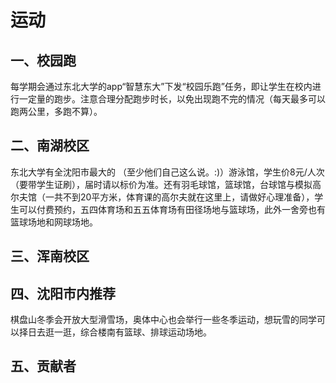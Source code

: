 # 运动 <Badge type="tip" text="2024年3月15日" />

## 一、校园跑
 每学期会通过东北大学的app“智慧东大”下发“校园乐跑”任务，即让学生在校内进行一定量的跑步。注意合理分配跑步时长，以免出现跑不完的情况（每天最多可以跑两公里，多跑不算）。

## 二、南湖校区
东北大学有全沈阳市最大的 （至少他们自己这么说。:)）游泳馆，学生价8元/人次（要带学生证刷），届时请以标价为准。还有羽毛球馆，篮球馆，台球馆与模拟高尔夫馆（一共不到20平方米，体育课的高尔夫就在这里上，请做好心理准备），学生可以付费预约，五四体育场和五五体育场有田径场地与篮球场，此外一舍旁也有篮球场地和网球场地。

## 三、浑南校区

## 四、沈阳市内推荐
棋盘山冬季会开放大型滑雪场，奥体中心也会举行一些冬季运动，想玩雪的同学可以择日去逛一逛，综合楼南有篮球、排球运动场地。
## 五、贡献者
<VPTeamMembers size="small" :members="members" />


<script setup>
import { VPTeamMembers } from 'vitepress/theme'

const members = [
  {
    avatar: '/suli.jpg',
    name: '苏璃',
    title: '本页内容贡献者',
    // links: [
    //   { icon: 'github', link: 'https://github.com/yyx990803' },
    //   { icon: 'twitter', link: 'https://twitter.com/youyuxi' }
    // ]
  },
]
</script>